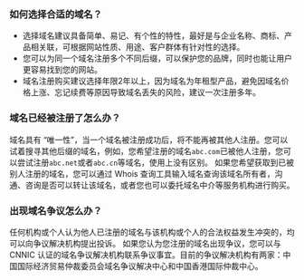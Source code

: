 ### 如何选择合适的域名？
- 选择域名建议具备简单、易记、有个性的特性，最好是与企业名称、商标、产品相关联，可根据网站性质、用途、客户群体有针对性的选择。
- 您可以为同一个域名注册多个不同后缀，可以保护您的品牌，同时也能让用户更容易找到您的网站。
- 域名注册购买建议选择年限2年以上，因为域名为年租型产品，避免因域名价格上涨、忘记续费等原因导致域名丢失的风险，建议一次注册多年。

### 域名已经被注册了怎么办？
域名具有 “唯一性”，当一个域名被注册成功后，将不能再被其他人注册。您可以试着搜寻其他后缀的域名，例如，您希望注册的域名`abc.com`已被他人注册，您可以尝试注册`abc.net`或者`abc.cn`等域名，使用上没有区别。
如果您希望获取到已被别人注册的域名，您可以通过 Whois 查询工具输入域名查询该域名所有者，沟通、咨询是否可以转让该域名，或者您也可以委托域名中介等服务机构进行购买。  

### 出现域名争议怎么办？
任何机构或个人认为他人已注册的域名与该机构或个人的合法权益发生冲突的，均可以向争议解决机构提出投诉。
如果您认为您注册的域名出现争议，您可以与 CNNIC 认证的域名争议解决机构联系争议事宜。目前的争议解决机构有两家：中国国际经济贸易仲裁委员会域名争议解决中心和中国香港国际仲裁中心。




